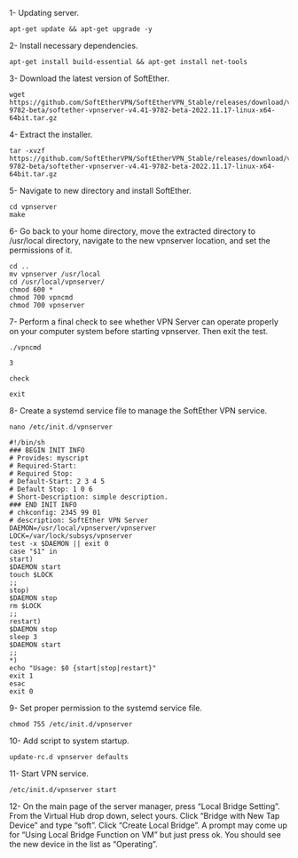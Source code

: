 1- Updating server.

```
apt-get update && apt-get upgrade -y
```
2- Install necessary dependencies.

```
apt-get install build-essential && apt-get install net-tools
```
3- Download the latest version of SoftEther.

```
wget https://github.com/SoftEtherVPN/SoftEtherVPN_Stable/releases/download/v4.41-9782-beta/softether-vpnserver-v4.41-9782-beta-2022.11.17-linux-x64-64bit.tar.gz
```
4- Extract the installer.

```
tar -xvzf https://github.com/SoftEtherVPN/SoftEtherVPN_Stable/releases/download/v4.41-9782-beta/softether-vpnserver-v4.41-9782-beta-2022.11.17-linux-x64-64bit.tar.gz
```
5- Navigate to new directory and install SoftEther.

```
cd vpnserver
make
```
6- Go back to your home directory, move the extracted directory to /usr/local directory, navigate to the new vpnserver location, and set the permissions of it.

```
cd ..
mv vpnserver /usr/local
cd /usr/local/vpnserver/
chmod 600 *
chmod 700 vpncmd
chmod 700 vpnserver
```
7- Perform a final check to see whether VPN Server can operate properly on your computer system before starting vpnserver. Then exit the test.

```
./vpncmd
```
```
3
```
```
check
```
```
exit
```

8- Create a systemd service file to manage the SoftEther VPN service.

```
nano /etc/init.d/vpnserver
```
```
#!/bin/sh
### BEGIN INIT INFO
# Provides: myscript
# Required-Start:
# Required Stop:
# Default-Start: 2 3 4 5
# Default Stop: 1 0 6
# Short-Description: simple description.
### END INIT INFO
# chkconfig: 2345 99 01
# description: SoftEther VPN Server
DAEMON=/usr/local/vpnserver/vpnserver
LOCK=/var/lock/subsys/vpnserver
test -x $DAEMON || exit 0
case "$1" in
start)
$DAEMON start
touch $LOCK
;;
stop)
$DAEMON stop
rm $LOCK
;;
restart)
$DAEMON stop
sleep 3
$DAEMON start
;;
*)
echo "Usage: $0 {start|stop|restart}"
exit 1
esac
exit 0
```
9- Set proper permission to the systemd service file.

```
chmod 755 /etc/init.d/vpnserver
```
10- Add script to system startup.

```
update-rc.d vpnserver defaults
```
11- Start VPN service.

```
/etc/init.d/vpnserver start
```
12- On the main page of the server manager, press “Local Bridge Setting”. From the Virtual Hub drop down, select yours. Click “Bridge with New Tap Device” and type “soft”. Click “Create Local Bridge”. A prompt may come up for “Using Local Bridge Function on VM” but just press ok. You should see the new device in the list as “Operating”.

